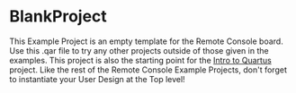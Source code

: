# BlankProject

This Example Project is an empty template for the Remote Console board. Use this .qar file to try any other projects outside of those given in the examples. This project is also the starting point for the [Intro to Quartus](https://github.com/intel/FPGA-Devcloud/blob/master/main/HandsFree/Devkits/DE10-Lite/Example_Projects/Intro_to_Quartus/Intro_to_Quartus_Remote_Lab.pdf) project. Like the rest of the Remote Console Example Projects, don't forget to instantiate your User Design at the Top level!
